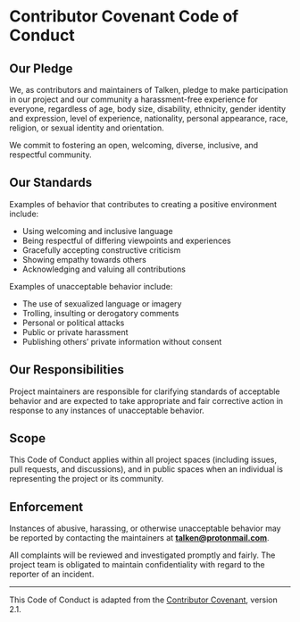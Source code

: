 # Contributor Covenant Code of Conduct

## Our Pledge

We, as contributors and maintainers of Talken, pledge to make participation in our project and our community a harassment-free experience for everyone, regardless of age, body size, disability, ethnicity, gender identity and expression, level of experience, nationality, personal appearance, race, religion, or sexual identity and orientation.

We commit to fostering an open, welcoming, diverse, inclusive, and respectful community.

## Our Standards

Examples of behavior that contributes to creating a positive environment include:

- Using welcoming and inclusive language
- Being respectful of differing viewpoints and experiences
- Gracefully accepting constructive criticism
- Showing empathy towards others
- Acknowledging and valuing all contributions

Examples of unacceptable behavior include:

- The use of sexualized language or imagery
- Trolling, insulting or derogatory comments
- Personal or political attacks
- Public or private harassment
- Publishing others’ private information without consent

## Our Responsibilities

Project maintainers are responsible for clarifying standards of acceptable behavior and are expected to take appropriate and fair corrective action in response to any instances of unacceptable behavior.

## Scope

This Code of Conduct applies within all project spaces (including issues, pull requests, and discussions), and in public spaces when an individual is representing the project or its community.

## Enforcement

Instances of abusive, harassing, or otherwise unacceptable behavior may be reported by contacting the maintainers at **talken@protonmail.com**.

All complaints will be reviewed and investigated promptly and fairly. The project team is obligated to maintain confidentiality with regard to the reporter of an incident.

---

This Code of Conduct is adapted from the [Contributor Covenant](https://www.contributor-covenant.org), version 2.1.
